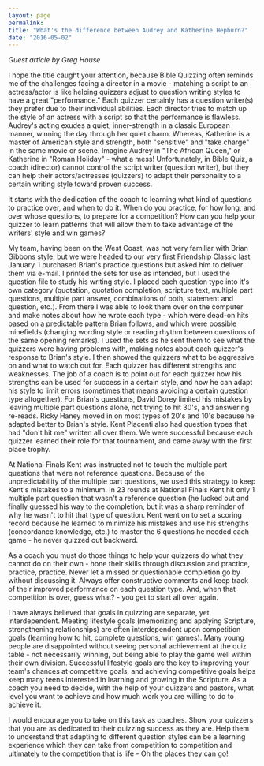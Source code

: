 ```yaml
---
layout: page
permalink: 
title: "What's the difference between Audrey and Katherine Hepburn?"
date: "2016-05-02"
---
```


_Guest article by Greg House_

I hope the title caught your attention, because Bible Quizzing often reminds me of the challenges facing a director in a movie - matching a script to an actress/actor is like helping quizzers adjust to question writing styles to have a great "performance." Each quizzer certainly has a question writer(s) they prefer due to their individual abilities. Each director tries to match up the style of an actress with a script so that the performance is flawless. Audrey's acting exudes a quiet, inner-strength in a classic European manner, winning the day through her quiet charm. Whereas, Katherine is a master of American style and strength, both "sensitive" and "take charge" in the same movie or scene. Imagine Audrey in "The African Queen," or Katherine in "Roman Holiday" - what a mess! Unfortunately, in Bible Quiz, a coach (director) cannot control the script writer (question writer), but they can help their actors/actresses (quizzers) to adapt their personality to a certain writing style toward proven success.

It starts with the dedication of the coach to learning what kind of questions to practice over, and when to do it. When do you practice, for how long, and over whose questions, to prepare for a competition? How can you help your quizzer to learn patterns that will allow them to take advantage of the writers' style and win games?

My team, having been on the West Coast, was not very familiar with Brian Gibbons style, but we were headed to our very first Friendship Classic last January. I purchased Brian's practice questions but asked him to deliver them via e-mail. I printed the sets for use as intended, but I used the question file to study his writing style. I placed each question type into it's own category (quotation, quotation completion, scripture text, multiple part questions, multiple part answer, combinations of both, statement and question, etc.). From there I was able to look them over on the computer and make notes about how he wrote each type - which were dead-on hits based on a predictable pattern Brian follows, and which were possible minefields (changing wording style or reading rhythm between questions of the same opening remarks). I used the sets as he sent them to see what the quizzers were having problems with, making notes about each quizzer's response to Brian's style. I then showed the quizzers what to be aggressive on and what to watch out for. Each quizzer has different strengths and weaknesses. The job of a coach is to point out for each quizzer how his strengths can be used for success in a certain style, and how he can adapt his style to limit errors (sometimes that means avoiding a certain question type altogether). For Brian's questions, David Dorey limited his mistakes by leaving multiple part questions alone, not trying to hit 30's, and answering re-reads. Ricky Haney moved in on most types of 20's and 10's because he adapted better to Brian's style. Kent Piacenti also had question types that had "don't hit me" written all over them. We were successful because each quizzer learned their role for that tournament, and came away with the first place trophy.

At National Finals Kent was instructed not to touch the multiple part questions that were not reference questions. Because of the unpredictability of the multiple part questions, we used this strategy to keep Kent's mistakes to a minimum. In 23 rounds at National Finals Kent hit only 1 multiple part question that wasn't a reference question (he lucked out and finally guessed his way to the completion, but it was a sharp reminder of why he wasn't to hit that type of question. Kent went on to set a scoring record because he learned to minimize his mistakes and use his strengths (concordance knowledge, etc.) to master the 6 questions he needed each game - he never quizzed out backward.

As a coach you must do those things to help your quizzers do what they cannot do on their own - hone their skills through discussion and practice, practice, practice. Never let a missed or questionable completion go by without discussing it. Always offer constructive comments and keep track of their improved performance on each question type. And, when that competition is over, guess what? - you get to start all over again.

I have always believed that goals in quizzing are separate, yet interdependent. Meeting lifestyle goals (memorizing and applying Scripture, strengthening relationships) are often interdependent upon competition goals (learning how to hit, complete questions, win games). Many young people are disappointed without seeing personal achievement at the quiz table - not necessarily winning, but being able to play the game well within their own division. Successful lifestyle goals are the key to improving your team's chances at competitive goals, and achieving competitive goals helps keep many teens interested in learning and growing in the Scripture. As a coach you need to decide, with the help of your quizzers and pastors, what level you want to achieve and how much work you are willing to do to achieve it.

I would encourage you to take on this task as coaches. Show your quizzers that you are as dedicated to their quizzing success as they are. Help them to understand that adapting to different question styles can be a learning experience which they can take from competition to competition and ultimately to the competition that is life - Oh the places they can go!

